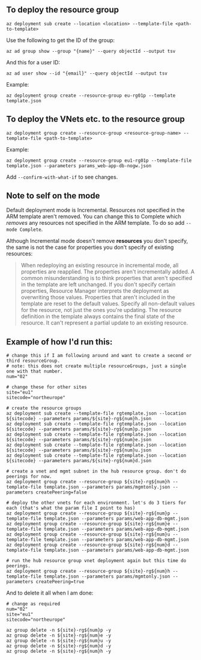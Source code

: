## To deploy the resource group
```
az deployment sub create --location <location> --template-file <path-to-template>
```

Use the following to get the ID of the group:
```
az ad group show --group "{name}" --query objectId --output tsv
```

And this for a user ID:
```
az ad user show --id "{email}" --query objectId --output tsv
```

Example:
```
az deployment group create --resource-group eu-rg01p --template template.json
```

## To deploy the VNets etc. to the resource group
```
az deployment group create --resource-group <resource-group-name> --template-file <path-to-template>
```

Example:
```
az deployment group create --resource-group eu1-rg01p --template-file template.json --parameters params_web-app-db-nogw.json
```

Add `--confirm-with-what-if` to see changes. 

## Note to self on the mode

Default deployment mode is Incremental. Resources not specified in the ARM template aren't removed. You can change this to Complete which *removes* any resources not specified in the ARM template. To do so add `--mode Complete`.

Although Incremental mode doesn't remove **resources** you don't specify, the same is not the case for properties you don't specify of existing resources: 

> When redeploying an existing resource in incremental mode, all properties are reapplied. The properties aren't incrementally added. A common misunderstanding is to think properties that aren't specified in the template are left unchanged. If you don't specify certain properties, Resource Manager interprets the deployment as overwriting those values. Properties that aren't included in the template are reset to the default values. Specify all non-default values for the resource, not just the ones you're updating. The resource definition in the template always contains the final state of the resource. It can't represent a partial update to an existing resource.

## Example of how I'd run this:
```
# change this if I am following around and want to create a second or third resourceGroup. 
# note: this does not create multiple resourceGroups, just a single one with that number. 
num="02"

# change these for other sites
site="eu1"
sitecode="northeurope"

# create the resource groups
az deployment sub create --template-file rgtemplate.json --location ${sitecode} --parameters params/${site}-rg${num}h.json
az deployment sub create --template-file rgtemplate.json --location ${sitecode} --parameters params/${site}-rg${num}p.json
az deployment sub create --template-file rgtemplate.json --location ${sitecode} --parameters params/${site}-rg${num}e.json
az deployment sub create --template-file rgtemplate.json --location ${sitecode} --parameters params/${site}-rg${num}u.json
az deployment sub create --template-file rgtemplate.json --location ${sitecode} --parameters params/${site}-rg${num}d.json

# create a vnet and mgmt subnet in the hub resource group. don't do peerings for now. 
az deployment group create --resource-group ${site}-rg${num}h --template-file template.json --parameters params/mgmtonly.json --parameters createPeering=false

# deploy the other vnets for each environment. let's do 3 tiers for each (that's what the param file I point to has)
az deployment group create --resource-group ${site}-rg${num}p --template-file template.json --parameters params/web-app-db-mgmt.json
az deployment group create --resource-group ${site}-rg${num}e --template-file template.json --parameters params/web-app-db-mgmt.json
az deployment group create --resource-group ${site}-rg${num}u --template-file template.json --parameters params/web-app-db-mgmt.json
az deployment group create --resource-group ${site}-rg${num}d --template-file template.json --parameters params/web-app-db-mgmt.json

# run the hub resource group vnet deployment again but this time do peerings. 
az deployment group create --resource-group ${site}-rg${num}h --template-file template.json --parameters params/mgmtonly.json --parameters createPeering=true
```

And to delete it all when I am done:
```
# change as required
num="02"
site="eu1"
sitecode="northeurope"

az group delete -n ${site}-rg${num}p -y
az group delete -n ${site}-rg${num}e -y
az group delete -n ${site}-rg${num}u -y
az group delete -n ${site}-rg${num}d -y
az group delete -n ${site}-rg${num}h -y
```